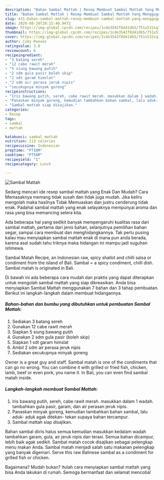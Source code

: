 ```yaml
---
description: "Bahan Sambal Mattah | Resep Membuat Sambal Mattah Yang Menggugah Selera"
title: "Bahan Sambal Mattah | Resep Membuat Sambal Mattah Yang Menggugah Selera"
slug: 431-bahan-sambal-mattah-resep-membuat-sambal-mattah-yang-menggugah-selera
date: 2020-08-28T20:15:40.947Z
image: https://img-global.cpcdn.com/recipes/1cde3542f8d41db5/751x532cq70/sambal-mattah-foto-resep-utama.jpg
thumbnail: https://img-global.cpcdn.com/recipes/1cde3542f8d41db5/751x532cq70/sambal-mattah-foto-resep-utama.jpg
cover: https://img-global.cpcdn.com/recipes/1cde3542f8d41db5/751x532cq70/sambal-mattah-foto-resep-utama.jpg
author: Cody Reeves
ratingvalue: 3.8
reviewcount: 6
recipeingredient:
- "3 batang sereh"
- "12 cabe rawit merah"
- "5 siung bawang putih"
- "2 sdm gula pasir boleh skip"
- "1 sdt garam himslat"
- "2 sdm air perasa jeruk nipis"
- "secukupnya minyak goreng"
recipeinstructions:
- "Iris bawang putih, sereh, cabe rawit merah. masukkan dalam 1 wadah. tambahkan gula pasir, garam, dan air perasan jeruk nipis."
- "Panaskan minyak goreng, kemudian tambahkan bahan sambal, lalu aduk- aduk agak ditekan- tekan supaya bahan tercampur."
- "Sambal mattah siap disajikan."
categories:
- Resep
tags:
- sambal
- mattah

katakunci: sambal mattah 
nutrition: 113 calories
recipecuisine: Indonesian
preptime: "PT10M"
cooktime: "PT58M"
recipeyield: "1"
recipecategory: Lunch

---
```



![Sambal Mattah](https://img-global.cpcdn.com/recipes/1cde3542f8d41db5/751x532cq70/sambal-mattah-foto-resep-utama.jpg)

Sedang mencari ide resep sambal mattah yang Enak Dan Mudah? Cara Memasaknya memang tidak susah dan tidak juga mudah. Jika keliru mengolah maka hasilnya Tidak Memuaskan dan justru cenderung tidak enak. Padahal sambal mattah yang enak selayaknya mempunyai aroma dan rasa yang bisa memancing selera kita.

Ada beberapa hal yang sedikit banyak mempengaruhi kualitas rasa dari sambal mattah, pertama dari jenis bahan, selanjutnya pemilihan bahan segar, sampai cara membuat dan menghidangkannya. Tak perlu pusing kalau mau menyiapkan sambal mattah enak di mana pun anda berada, karena asal sudah tahu triknya maka hidangan ini mampu jadi suguhan istimewa.

Sambal Matah Recipe, an Indonesian raw, spicy shallot and chilli salsa or condiment from the island of Bali. Sambal = a spicy condiment, chilli dish. Sambal matah is originated in Bali.


Di bawah ini ada beberapa cara mudah dan praktis yang dapat diterapkan untuk mengolah sambal mattah yang siap dikreasikan. Anda bisa menyiapkan Sambal Mattah menggunakan 7 bahan dan 3 tahap pembuatan. Berikut ini langkah-langkah dalam membuat hidangannya.

<!--inarticleads1-->

##### Bahan-bahan dan bumbu yang dibutuhkan untuk pembuatan Sambal Mattah:

1. Sediakan 3 batang sereh
1. Gunakan 12 cabe rawit merah
1. Siapkan 5 siung bawang putih
1. Gunakan 2 sdm gula pasir (boleh skip)
1. Siapkan 1 sdt garam himslat
1. Ambil 2 sdm air perasa jeruk nipis
1. Sediakan secukupnya minyak goreng


Owner is a great guy and staff. Sambal matah is one of the condiments that can go no wrong. You can combine it with grilled or fried fish, chicken, lamb, beef or even pork, you name it. In Bali, you can even find sambal matah inside. 

<!--inarticleads2-->

##### Langkah-langkah membuat Sambal Mattah:

1. Iris bawang putih, sereh, cabe rawit merah. masukkan dalam 1 wadah. tambahkan gula pasir, garam, dan air perasan jeruk nipis.
1. Panaskan minyak goreng, kemudian tambahkan bahan sambal, lalu aduk- aduk agak ditekan- tekan supaya bahan tercampur.
1. Sambal mattah siap disajikan.


Bahan sambal diiris halus semua kemudian masukkan kedalam wadah tambahkan garam, gula, air jeruk nipis dan terasi. Semua bahan dicampur, lebih baik agak sedikit. Sambal matah cocok disajikan sebagai pelengkap menu makan Anda. Sambal matah menjadi salah satu makanan pelengkap yang banyak digemari. Serve this raw Balinese sambal as a condiment for grilled fish or chicken. 

Bagaimana? Mudah bukan? Itulah cara menyiapkan sambal mattah yang bisa Anda lakukan di rumah. Semoga bermanfaat dan selamat mencoba!
